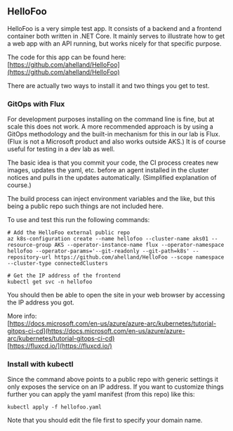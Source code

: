 ## HelloFoo

HelloFoo is a very simple test app. It consists of a backend and a frontend container both written in .NET Core. It mainly serves to illustrate how to get a web app with an API running, but works nicely for that specific purpose.

The code for this app can be found here:  
[https://github.com/ahelland/HelloFoo](https://github.com/ahelland/HelloFoo)

There are actually two ways to install it and two things you get to test.

### GitOps with Flux
For development purposes installing on the command line is fine, but at scale this does not work. A more recommended approach is by using a GitOps methodology and the built-in mechanism for this in our lab is Flux. (Flux is not a Microsoft product and also works outside AKS.) It is of course useful for testing in a dev lab as well.

The basic idea is that you commit your code, the CI process creates new images, updates the yaml, etc. before an agent installed in the cluster notices and pulls in the updates automatically. (Simplified explanation of course.)

The build process can inject environment variables and the like, but this being a public repo such things are not included here.

To use and test this run the following commands:  
```  
# Add the HelloFoo external public repo
az k8s-configuration create --name hellofoo --cluster-name aks01 --resource-group AKS --operator-instance-name flux --operator-namespace hellofoo --operator-params='--git-readonly --git-path=k8s' --repository-url https://github.com/ahelland/HelloFoo --scope namespace --cluster-type connectedClusters

# Get the IP address of the frontend
kubectl get svc -n hellofoo
```  
You should then be able to open the site in your web browser by accessing the IP address you got.

More info:  
[https://docs.microsoft.com/en-us/azure/azure-arc/kubernetes/tutorial-gitops-ci-cd](https://docs.microsoft.com/en-us/azure/azure-arc/kubernetes/tutorial-gitops-ci-cd)  
[https://fluxcd.io/](https://fluxcd.io/)

### Install with kubectl
Since the command above points to a public repo with generic settings it only exposes the service on an IP address. If you want to customize things further you can apply the yaml manifest (from this repo) like this:

```  
kubectl apply -f hellofoo.yaml
```  

Note that you should edit the file first to specify your domain name.